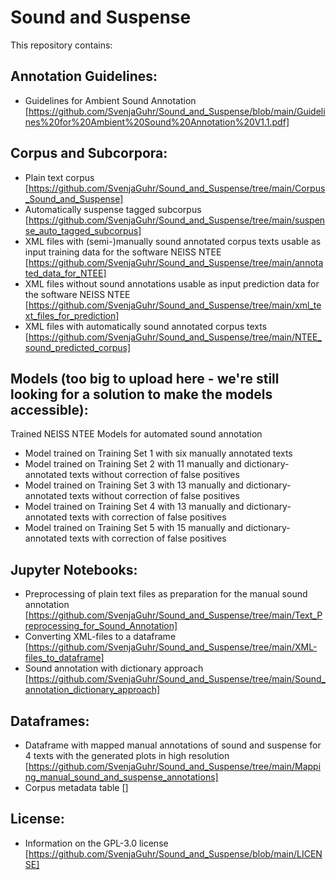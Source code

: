 # Sound and Suspense

This repository contains: 

## Annotation Guidelines:
- Guidelines for Ambient Sound Annotation
[https://github.com/SvenjaGuhr/Sound_and_Suspense/blob/main/Guidelines%20for%20Ambient%20Sound%20Annotation%20V1.1.pdf]

## Corpus and Subcorpora:
- Plain text corpus [https://github.com/SvenjaGuhr/Sound_and_Suspense/tree/main/Corpus_Sound_and_Suspense]
- Automatically suspense tagged subcorpus [https://github.com/SvenjaGuhr/Sound_and_Suspense/tree/main/suspense_auto_tagged_subcorpus]
- XML files with (semi-)manually sound annotated corpus texts usable as input training data for the software NEISS NTEE [https://github.com/SvenjaGuhr/Sound_and_Suspense/tree/main/annotated_data_for_NTEE]
- XML files without sound annotations usable as input prediction data for the software NEISS NTEE [https://github.com/SvenjaGuhr/Sound_and_Suspense/tree/main/xml_text_files_for_prediction]
- XML files with automatically sound annotated corpus texts [https://github.com/SvenjaGuhr/Sound_and_Suspense/tree/main/NTEE_sound_predicted_corpus] 

## Models (too big to upload here - we're still looking for a solution to make the models accessible):
Trained NEISS NTEE Models for automated sound annotation 
- Model trained on Training Set 1 with six manually annotated texts
- Model trained on Training Set 2 with 11 manually and dictionary-annotated texts without correction of false positives
- Model trained on Training Set 3 with 13 manually and dictionary-annotated texts without correction of false positives
- Model trained on Training Set 4 with 13 manually and dictionary-annotated texts with correction of false positives
- Model trained on Training Set 5 with 15 manually and dictionary-annotated texts with correction of false positives

## Jupyter Notebooks:
- Preprocessing of plain text files as preparation for the manual sound annotation [https://github.com/SvenjaGuhr/Sound_and_Suspense/tree/main/Text_Preprocessing_for_Sound_Annotation]
- Converting XML-files to a dataframe [https://github.com/SvenjaGuhr/Sound_and_Suspense/tree/main/XML-files_to_dataframe]
- Sound annotation with dictionary approach [https://github.com/SvenjaGuhr/Sound_and_Suspense/tree/main/Sound_annotation_dictionary_approach]

## Dataframes:
- Dataframe with mapped manual annotations of sound and suspense for 4 texts with the generated plots in high resolution [https://github.com/SvenjaGuhr/Sound_and_Suspense/tree/main/Mapping_manual_sound_and_suspense_annotations]
- Corpus metadata table []

## License:
- Information on the GPL-3.0 license [https://github.com/SvenjaGuhr/Sound_and_Suspense/blob/main/LICENSE]
